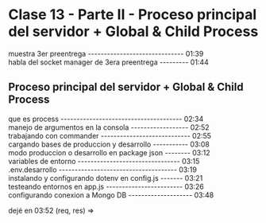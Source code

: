 # Clase 13 - Parte II - Proceso principal del servidor + Global & Child Process

muestra 3er preentrega ------------------------------ 01:39  
habla del socket manager de 3era preentrega --------- 01:44  

## Proceso principal del servidor + Global & Child Process

que es process -------------------------------------- 02:34  
manejo de argumentos en la consola ------------------ 02:52  
trabajando con commander ---------------------------- 02:55  
cargando bases de produccion y desarrollo ----------- 03:08  
modo produccion o desarrollo en package json -------- 03:12  
variables de entorno -------------------------------- 03:15  
.env.desarrollo ------------------------------------- 03:19  
instalando y configurando dotenv en config.js ------- 03:21  
testeando entornos en app.js ------------------------ 03:26  
configurando conexion a Mongo DB -------------------- 03:48


dejé en 03:52
(req, res) =>